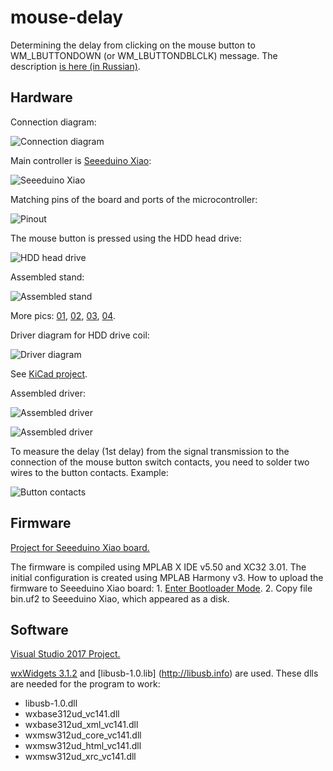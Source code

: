 # mouse-delay
Determining the delay from clicking on the mouse button to WM_LBUTTONDOWN (or WM_LBUTTONDBLCLK) message. The description [is here (in Russian)](https://www.ixbt.com/printers/mouse-button-delay-method.html).
 
## Hardware

Connection diagram:
 
![Connection diagram](https://github.com/KAlexK/mouse-delay/blob/main/pics/schematic-01.png)

Main controller is [Seeeduino Xiao](www.seeedstudio.com/Seeeduino-XIAO-Arduino-Microcontroller-SAMD21-Cortex-M0+-p-4426.html):
 
![Seeeduino Xiao](https://github.com/KAlexK/mouse-delay/blob/main/pics/Seeeduino-XIAO-pin-out.jpg)
 
Matching pins of the board and ports of the microcontroller:

![Pinout](https://github.com/KAlexK/mouse-delay/blob/main/pics/pin-out.png)

The mouse button is pressed using the HDD head drive:
 
![HDD head drive](https://github.com/KAlexK/mouse-delay/blob/main/pics/stand-07.jpg)
 
Assembled stand:

![Assembled stand](https://github.com/KAlexK/mouse-delay/blob/main/pics/stand-04.jpg)

More pics: [01](https://github.com/KAlexK/mouse-delay/blob/main/pics/stand-05.jpg), [02](https://github.com/KAlexK/mouse-delay/blob/main/pics/stand-06.jpg), [03](https://github.com/KAlexK/mouse-delay/blob/main/pics/stand-08.jpg), [04](https://github.com/KAlexK/mouse-delay/blob/main/pics/stand-09.jpg).

Driver diagram for HDD drive coil:

![Driver diagram](https://github.com/KAlexK/mouse-delay/blob/main/pics/schematic.png)

See [KiCad project](https://github.com/KAlexK/mouse-delay/tree/main/hardware/driver).

Assembled driver:

![Assembled driver](https://github.com/KAlexK/mouse-delay/blob/main/pics/driver-01.jpg)

![Assembled driver](https://github.com/KAlexK/mouse-delay/blob/main/pics/driver-02.jpg)

To measure the delay (1st delay) from the signal transmission to the connection of the mouse button switch contacts, you need to solder two wires to the button contacts. Example:

![Button contacts](https://github.com/KAlexK/mouse-delay/blob/main/pics/test-mouse-02.jpg)

## Firmware

[Project for Seeeduino Xiao board.](https://github.com/KAlexK/mouse-delay/tree/main/mc)

The firmware is compiled using MPLAB X IDE v5.50 and XC32 3.01. The initial configuration is created using MPLAB Harmony v3. How to upload the firmware to Seeeduino Xiao board: 1. [Enter Bootloader Mode](https://wiki.seeedstudio.com/Seeeduino-XIAO/#enter-bootloader-mode). 2. Copy file bin.uf2 to Seeeduino Xiao, which appeared as a disk.

## Software

[Visual Studio 2017 Project.](https://github.com/KAlexK/mouse-delay/tree/main/host/mouse-delay)

[wxWidgets 3.1.2](https://github.com/wxWidgets/wxWidgets/releases/tag/v3.1.2/) and [libusb-1.0.lib] (http://libusb.info) are used. These dlls are needed for the program to work:
- libusb-1.0.dll
- wxbase312ud_vc141.dll
- wxbase312ud_xml_vc141.dll
- wxmsw312ud_core_vc141.dll
- wxmsw312ud_html_vc141.dll
- wxmsw312ud_xrc_vc141.dll


